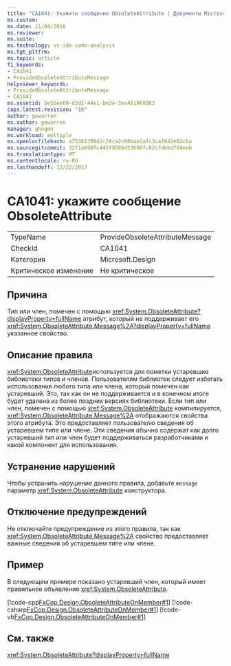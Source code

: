 ```yaml
---
title: "CA1041: Укажите сообщение ObsoleteAttribute | Документы Microsoft"
ms.custom: 
ms.date: 11/04/2016
ms.reviewer: 
ms.suite: 
ms.technology: vs-ide-code-analysis
ms.tgt_pltfrm: 
ms.topic: article
f1_keywords:
- CA1041
- ProvideObsoleteAttributeMessage
helpviewer_keywords:
- ProvideObsoleteAttributeMessage
- CA1041
ms.assetid: be5bee69-d2d2-44e1-be2e-3ea451969003
caps.latest.revision: "16"
author: gewarren
ms.author: gewarren
manager: ghogen
ms.workload: multiple
ms.openlocfilehash: a7536130842c78ca2c00bab1afc3caf842e02cba
ms.sourcegitcommit: 32f1a690fc445f9586d53698fc82c7debd784eeb
ms.translationtype: MT
ms.contentlocale: ru-RU
ms.lasthandoff: 12/22/2017
---
```

# <a name="ca1041-provide-obsoleteattribute-message"></a>CA1041: укажите сообщение ObsoleteAttribute
|||  
|-|-|  
|TypeName|ProvideObsoleteAttributeMessage|  
|CheckId|CA1041|  
|Категория|Microsoft.Design|  
|Критическое изменение|Не критическое|  
  
## <a name="cause"></a>Причина  
 Тип или член, помечен с помощью <xref:System.ObsoleteAttribute?displayProperty=fullName> атрибут, который не поддерживает его <xref:System.ObsoleteAttribute.Message%2A?displayProperty=fullName> указанное свойство.  
  
## <a name="rule-description"></a>Описание правила  
 <xref:System.ObsoleteAttribute>используется для пометки устаревшие библиотеки типов и членов. Пользователям библиотек следует избегать использования любого типа или члена, который помечен как устаревший. Это, так как он не поддерживается и в конечном итоге будет удалена из более поздних версиях библиотеки. Если тип или член, помечен с помощью <xref:System.ObsoleteAttribute> компилируется, <xref:System.ObsoleteAttribute.Message%2A> отображаются свойства этого атрибута. Это предоставляет пользователю сведения об устаревшем типе или члене. Эти сведения обычно содержат как долго устаревший тип или член будет поддерживаться разработчиками и какой компонент для использования.  
  
## <a name="how-to-fix-violations"></a>Устранение нарушений  
 Чтобы устранить нарушение данного правила, добавьте `message` параметр <xref:System.ObsoleteAttribute> конструктора.  
  
## <a name="when-to-suppress-warnings"></a>Отключение предупреждений  
 Не отключайте предупреждение из этого правила, так как <xref:System.ObsoleteAttribute.Message%2A> свойство предоставляет важные сведения об устаревшем типе или члене.  
  
## <a name="example"></a>Пример  
 В следующем примере показано устаревший член, который имеет правильное объявление <xref:System.ObsoleteAttribute>.  
  
 [!code-cpp[FxCop.Design.ObsoleteAttributeOnMember#1](../code-quality/codesnippet/CPP/ca1041-provide-obsoleteattribute-message_1.cpp)]
 [!code-csharp[FxCop.Design.ObsoleteAttributeOnMember#1](../code-quality/codesnippet/CSharp/ca1041-provide-obsoleteattribute-message_1.cs)]
 [!code-vb[FxCop.Design.ObsoleteAttributeOnMember#1](../code-quality/codesnippet/VisualBasic/ca1041-provide-obsoleteattribute-message_1.vb)]  
  
## <a name="see-also"></a>См. также  
 <xref:System.ObsoleteAttribute?displayProperty=fullName>